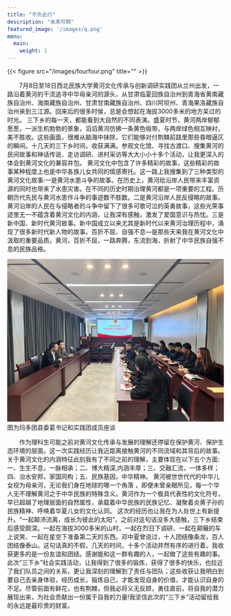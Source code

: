 ```yaml
---
title: "不负此行"
description: "未来可期"
featured_image: '/images/q.png'
menu:
  main:
    weight: 1
---
```

{{< figure src="/images/fourfour.png" title="" >}}
<div style="text-align: left; text-indent: 2em;">7月8日至18日西北民族大学黄河文化传承与创新调研实践团从兰州出发，一路沿着黄河的干流追寻中华母亲河的源头，从甘肃临夏回族自治州到青海省黄南藏族自治州、海南藏族自治州、甘肃甘南藏族自治州、四川阿坝州、青海果洛藏族自治州来到三江源。回来后的很多时侯，总是会想起在海拔3000多米的地方呆过的时光。
三下乡的每一天，都能看到大自然的不同表演。盛夏时节，黄河两岸郁郁葱葱，一派生机勃勃的景象，滔滔黄河仿佛一条黄色缎带，与两岸绿色相互映衬，美不胜收。这些画面，很难从脑海中抹除，它们能够对付荆棘前路里那些昏暗逼仄的瞬间。十几天的三下乡时间，收获满满。参观文化馆、寻找古渡口、搜集黄河的民间故事和神话传说、走访调研、进村采访等大大小小十多个活动，让我更深入的体会到黄河文化的兼容并包。
黄河文化中包含了许多精彩的故事，这些精彩的故事某种程度上也是中华各族儿女共同的情感寄托。这一路上我搜集到了三种类型的黄河文化故事:一是黄河水患斗争的故事。在历史上，黄河给沿岸人民带来丰富资源的同时也带来了水患灾害。在不同的历史时期治理黄河都是一项重要的工程。历朝历代先民与黄河水患作斗争的事迹数不胜数。二是黄河沿岸人民反侵略的故事。黄河沿岸的人民在与侵略者的斗争中留下了很多可歌可泣的英勇故事，这些光荣事迹里无一不蕴含着黄河文化的内涵，让我深有感触，激发了爱国意识与热忱。三是新中国、新时代黄河故事。新中国成立以来尤其是新时代以来黄河治理历程中，涌现了很多新时代新人物的故事。百折不屈、自强不息—是那些天来我在黄河文化中汲取的重要品质。黄河，百折不屈，一路奔腾，东流到海，折射了中华民族自强不息的民族品格。</div>

![markdown](/images/four.png)
图为玛多团县委葛书记和实践团成员座谈
<div style="text-align: left; text-indent: 2em;">作为理科生可能之前对黄河文化传承与发展的理解还停留在保护黄河、保护生态环境的层面。这一次实践经历让我近距离接触黄河的不同流域和其背后的故事。关于黄河文化的内涵特征此刻我有了不同之前的理解，主要体现在以下五个方面:一、生生不息，一脉相承；二、博大精深,内涵丰厚；三、交融汇流，一体多样；四、治水安邦，家国同构；五、民族基因，中华精神。
黄河被世世代代的中华儿女视为母亲河，无论我们身在地球的哪一个角落 ，即便未曾亲眼所见，每一个华人无不理解黄河之于中华民族的特殊含义。黄河作为一个极具代表性的文化符号，早已超越了地理层面的自然属性，承载着中华民族的民族记忆、凝聚着炎黄子孙的民族精神、呼唤着华夏儿女的文化认同。
 这次的经历也让我在为人处世上有新提升。“一起颠沛流离，成长为彼此的太阳”，之前对这句话没多大感触，三下乡结束后感受颇深。一起在海拔3000多米的山村，一起在烈日下调研、一起在颠簸的车上说笑、一起在星空下准备第二天的东西。邓中夏曾说过，十人团结像条龙，百人团结像泰山。这句话真的不假，几天的时间，十多个活动井然有序的进行着。我收获更多的是一份友谊和团结。感谢能和这一群有趣的人，一起做了这些有趣的事。
此次“三下乡”社会实践活动，让我得到了很多的锻炼，获得了很多的快乐，也拉近了我们队员之间的关系，更让我深刻的理解到了责任与团队；这些收获让我明白到要自己去亲身体验，经历成长，锻炼自己，才能发现自身的价值，才能认识自身的不足。尽管前面有鲜花，也有荆棘，但我必将义无反顾，勇往直前，将自我的潜力展现出来，为社会贡献出一份属于自我的力量!我坚信此次的“三下乡”活动留给我的永远是最珍贵的财富。</div>

